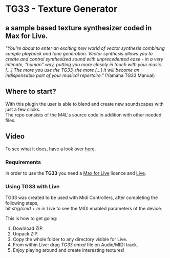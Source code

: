 # TG33 - Texture Generator 
## a sample based texture synthesizer coded in Max for Live. <br />

*"You're about to enter an exciting new world of vector synthesis combining sample playback and tone generation. Vector synthesis allows you to create and control synthesized sound with unprecedented ease - in a very intimate, "human" way, putting you more closely in touch with your music. [...] The more you use the TG33, the more [...] it will become an indispensable part of your musical repertoire."* (Yamaha TG33 Manual)  <br />

## Where to start?
With this plugin the user is able to blend and create new soundscapes with just a few clicks. <br />
The repo consists of the M4L's source code in addition with other needed files. 

## Video
To see what it does, have a look over [here](https://youtu.be/azWQjQDmVE0?t=30).

### Requirements
In order to use the **TG33** you need a [Max for Live](https://www.ableton.com/de/live/max-for-live/) licence and [Live](https://www.ableton.com/de/live/).

### Using TG33 with Live
TG33 was created to be used with Midi Controllers, after completing the following steps,<br /> 
hit *strg/cmd + m* in Live to see the MIDI enabled parameters of the device.

This is how to get going:

1. Download ZIP.
2. Unpack ZIP.
3. Copy the whole folder to any directory visible for Live.
4. From within Live: drag *TG33.amxd* file on Audio/MIDI track.
5. Enjoy playing around and create interesting textures!
